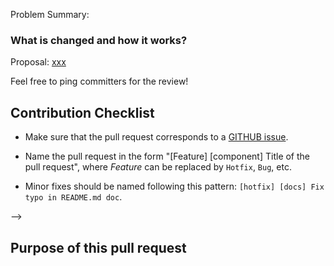 <!--

Thank you for contributing to StreamX! Please make sure that your code changes
are covered with tests. And in case of new features or big changes
remember to adjust the documentation.

### What problem does this PR solve?

Issue Number: close #xxx <!-- REMOVE this line if no issue to close -->

Problem Summary:

### What is changed and how it works?

Proposal: [xxx](url) <!-- REMOVE this line if not applicable -->


Feel free to ping committers for the review!

## Contribution Checklist

  - Make sure that the pull request corresponds to a [GITHUB issue](https://github.com/streamxhub/streamx/issues).

  - Name the pull request in the form "[Feature] [component] Title of the pull request", where *Feature* can be replaced by `Hotfix`, `Bug`, etc.

  - Minor fixes should be named following this pattern: `[hotfix] [docs] Fix typo in README.md doc`.

-->

## Purpose of this pull request

<!-- Describe the purpose of this pull request. For example: This pull request adds checkstyle plugin.-->
